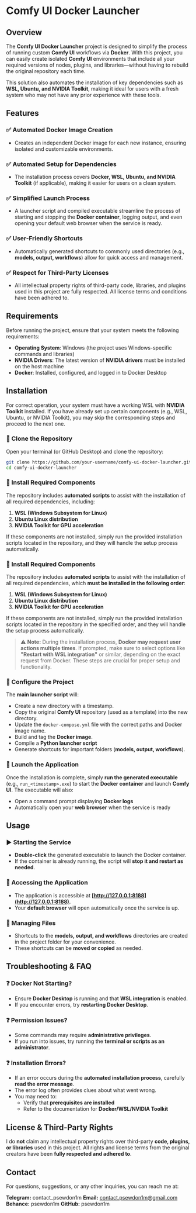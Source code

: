 # Comfy UI Docker Launcher

## Overview
The **Comfy UI Docker Launcher** project is designed to simplify the process of running custom **Comfy UI** workflows via **Docker**. With this project, you can easily create isolated **Comfy UI** environments that include all your required versions of nodes, plugins, and libraries—without having to rebuild the original repository each time.

This solution also automates the installation of key dependencies such as **WSL, Ubuntu, and NVIDIA Toolkit**, making it ideal for users with a fresh system who may not have any prior experience with these tools.

## Features

### ✅ Automated Docker Image Creation
- Creates an independent Docker image for each new instance, ensuring isolated and customizable environments.

### ✅ Automated Setup for Dependencies
- The installation process covers **Docker, WSL, Ubuntu, and NVIDIA Toolkit** (if applicable), making it easier for users on a clean system.

### ✅ Simplified Launch Process
- A launcher script and compiled executable streamline the process of starting and stopping the **Docker container**, logging output, and even opening your default web browser when the service is ready.

### ✅ User-Friendly Shortcuts
- Automatically generated shortcuts to commonly used directories (e.g., **models, output, workflows**) allow for quick access and management.

### ✅ Respect for Third-Party Licenses
- All intellectual property rights of third-party code, libraries, and plugins used in this project are fully respected. All license terms and conditions have been adhered to.

## Requirements
Before running the project, ensure that your system meets the following requirements:

- **Operating System**: Windows (the project uses Windows-specific commands and libraries)
- **NVIDIA Drivers**: The latest version of **NVIDIA drivers** must be installed on the host machine
- **Docker**: Installed, configured, and logged in to Docker Desktop

## Installation

For correct operation, your system must have a working WSL with **NVIDIA Toolkit** installed. If you have already set up certain components (e.g., WSL, Ubuntu, or NVIDIA Toolkit), you may skip the corresponding steps and proceed to the next one.

### 📌 Clone the Repository
Open your terminal (or GitHub Desktop) and clone the repository:

```bash
git clone https://github.com/your-username/comfy-ui-docker-launcher.git
cd comfy-ui-docker-launcher
```

### 📌 Install Required Components
The repository includes **automated scripts** to assist with the installation of all required dependencies, including:

1. **WSL (Windows Subsystem for Linux)**
2. **Ubuntu Linux distribution**
3. **NVIDIA Toolkit for GPU acceleration**

If these components are not installed, simply run the provided installation scripts located in the repository, and they will handle the setup process automatically.

### 📌 Install Required Components
The repository includes **automated scripts** to assist with the installation of all required dependencies, which **must be installed in the following order**:

1. **WSL (Windows Subsystem for Linux)**
2. **Ubuntu Linux distribution**
3. **NVIDIA Toolkit for GPU acceleration**

If these components are not installed, simply run the provided installation scripts located in the repository in the specified order, and they will handle the setup process automatically.

> ⚠ **Note:** During the installation process, **Docker may request user actions multiple times**. If prompted, make sure to select options like **"Restart with WSL integration"** or similar, depending on the exact request from Docker. These steps are crucial for proper setup and functionality.

### 📌 Configure the Project
The **main launcher script** will:
- Create a new directory with a timestamp.
- Copy the original **Comfy UI** repository (used as a template) into the new directory.
- Update the `docker-compose.yml` file with the correct paths and Docker image name.
- Build and tag the **Docker image**.
- Compile a **Python launcher script**
- Generate shortcuts for important folders (**models, output, workflows**).

### 📌 Launch the Application
Once the installation is complete, simply **run the generated executable** (e.g., `run_<timestamp>.exe`) to start the **Docker container** and launch **Comfy UI**. The executable will also:
- Open a command prompt displaying **Docker logs**
- Automatically open your **web browser** when the service is ready

## Usage

### ▶️ Starting the Service
- **Double-click** the generated executable to launch the Docker container.
- If the container is already running, the script will **stop it and restart as needed**.

### 🔗 Accessing the Application
- The application is accessible at **[http://127.0.0.1:8188](http://127.0.0.1:8188)**.
- Your **default browser** will open automatically once the service is up.

### 📂 Managing Files
- Shortcuts to the **models, output, and workflows** directories are created in the project folder for your convenience.
- These shortcuts can be **moved or copied** as needed.

## Troubleshooting & FAQ

### ❓ Docker Not Starting?
- Ensure **Docker Desktop** is running and that **WSL integration** is enabled.
- If you encounter errors, try **restarting Docker Desktop**.

### ❓ Permission Issues?
- Some commands may require **administrative privileges**.
- If you run into issues, try running the **terminal or scripts as an administrator**.

### ❓ Installation Errors?
- If an error occurs during the **automated installation process**, carefully **read the error message**.
- The error log often provides clues about what went wrong.
- You may need to:
  - Verify that **prerequisites are installed**
  - Refer to the documentation for **Docker/WSL/NVIDIA Toolkit**

## License & Third-Party Rights
I do **not** claim any intellectual property rights over third-party **code, plugins, or libraries** used in this project. All rights and license terms from the original creators have been **fully respected and adhered to**.

## Contact
For questions, suggestions, or any other inquiries, you can reach me at:

**Telegram:** contact_psewdon1m
**Email:** contact.psewdon1m@gmail.com
**Behance:** psewdon1m
**GitHub:** psewdon1m